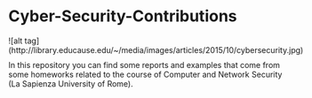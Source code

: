 # Cyber-Security-Contributions

<div style="float:left;margin:0 10px 10px 0" markdown="1">
![alt tag](http://library.educause.edu/~/media/images/articles/2015/10/cybersecurity.jpg)
</div>

In this repository you can find some reports and examples that come from some homeworks related to the course of Computer and Network Security (La Sapienza University of Rome). 
